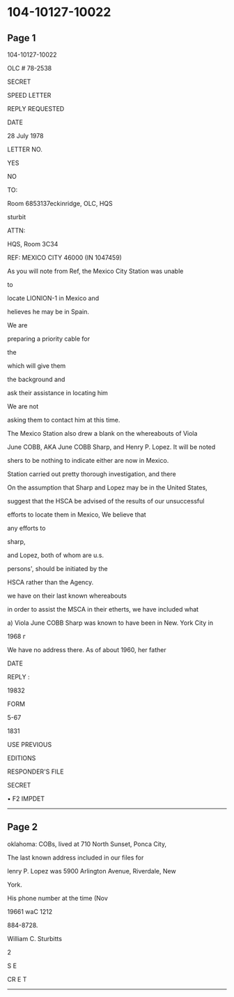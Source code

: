 # 104-10127-10022

## Page 1

104-10127-10022

OLC # 78-2538

SECRET

SPEED LETTER

REPLY REQUESTED

DATE

28 July 1978

LETTER NO.

YES

NO

TO:

Room 6853137eckinridge, OLC, HQS

sturbit

ATTN:

HQS, Room 3C34

REF: MEXICO CITY 46000 (IN 1047459)

As you will note from Ref, the Mexico City Station was unable

to

locate LIONION-1 in Mexico and

helieves he may be in Spain.

We are

preparing a priority cable for

the

which will give them

the background and

ask their assistance in locating him

We are not

asking them to contact him at this time.

The Mexico Station also drew a blank on the whereabouts of Viola

June COBB, AKA June COBB Sharp, and Henry P. Lopez. It will be noted

shers to be nothing to indicate either are now in Mexico.

Station carried out pretty thorough investigation, and there

On the assumption that Sharp and Lopez may be in the United States,

suggest that the HSCA be advised of the results of our unsuccessful

efforts to locate them in Mexico, We believe that

any efforts to

sharp,

and Lopez, both of whom are u.s.

persons', should be initiated by the

HSCA rather than the Agency.

we have on their last known whereabouts

in order to assist the MSCA in their etherts, we have included what

a) Viola June COBB Sharp was known to have been in New. York City in

1968 г

We have no address there. As of about 1960, her father

DATE

REPLY :

19832

FORM

5-67

1831

USE PREVIOUS

EDITIONS

RESPONDER'S FILE

SECRET

• F2 IMPDET

---

## Page 2

oklahoma: COBs, lived at 710 North Sunset, Ponca City,

The last known address included in our files for

lenry P. Lopez was 5900 Arlington Avenue, Riverdale, New

York.

His phone number at the time (Nov

19661 waC 1212

884-8728.

William C. Sturbitts

2

S E

CR E T

---

